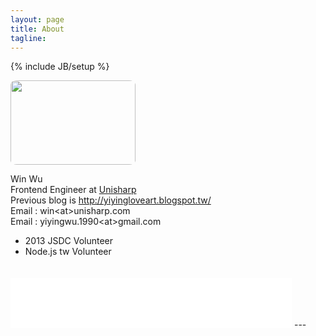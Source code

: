 ```yaml
---
layout: page
title: About
tagline: 
---
```

{% include JB/setup %}

<img src="https://lh3.googleusercontent.com/-QOvMyb_lTWI/T-aNUw8515I/AAAAAAAABcM/ZX9qrKVO19U/w1024-h848-no/sk01.jpg" width="200" height="135"  style="border-radius:5%"/>

Win Wu<br>
Frontend Engineer at <a href="http://www.unisharp.com" title="悠夏爾科技">Unisharp</a><br>
Previous blog is <a href="http://yiyingloveart.blogspot.tw/">http://yiyingloveart.blogspot.tw/</a><br/>
Email : win&lt;at&gt;unisharp.com<br>
Email : yiyingwu.1990&lt;at&gt;gmail.com<br>

* 2013 JSDC Volunteer
* Node.js tw Volunteer
<iframe src="//www.facebook.com/plugins/like.php?href=http%3A%2F%2Fwinwu.github.io%2F&amp;width=450&amp;height=80&amp;colorscheme=light&amp;layout=standard&amp;action=like&amp;show_faces=true&amp;send=true&amp;appId=434942243225981" scrolling="no" frameborder="0" style="border:none; overflow:hidden; width:450px; height:80px;margin-top:20px" allowTransparency="true"></iframe>
---

<!--a href="http://tw.linkedin.com/in/winwu">
<img src="http://www.linkedin.com/img/webpromo/btn_myprofile_160x33.png" width="160" height="33" border="0" alt="View Win Wu's profile on LinkedIn"></a-->